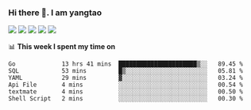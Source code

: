 ### Hi there 👋. I am yangtao 

<!-- **runtu666/runtu666** is a ✨ _special_ ✨ repository because its `README.md` (this file) appears on your GitHub profile. -->

![](https://github-profile-summary-cards.vercel.app/api/cards/profile-details?username=runtu666&theme=github)
![](https://github-profile-summary-cards.vercel.app/api/cards/repos-per-language?username=runtu666&theme=github)
![](https://github-profile-summary-cards.vercel.app/api/cards/most-commit-language?username=runtu666&theme=github)
![](https://github-profile-summary-cards.vercel.app/api/cards/stats?&username=runtu666&theme=github)
![](https://github-profile-summary-cards.vercel.app/api/cards/productive-time?username=runtu666&theme=github)

📊 **This week I spent my time on**
<!--START_SECTION:waka-->

```text
Go             13 hrs 41 mins  ██████████████████████▒░░   89.45 %
SQL            53 mins         █▒░░░░░░░░░░░░░░░░░░░░░░░   05.81 %
YAML           29 mins         ▓░░░░░░░░░░░░░░░░░░░░░░░░   03.24 %
Api File       4 mins          ░░░░░░░░░░░░░░░░░░░░░░░░░   00.54 %
textmate       4 mins          ░░░░░░░░░░░░░░░░░░░░░░░░░   00.50 %
Shell Script   2 mins          ░░░░░░░░░░░░░░░░░░░░░░░░░   00.30 %
```

<!--END_SECTION:waka-->


[comment]: <> (Here are some ideas to get you started:)

[comment]: <> (- 🔭 I’m currently working on tal)

[comment]: <> (- 🌱 I’m currently learning devops)

[comment]: <> (- 👯 I’m looking to collaborate on ...)

[comment]: <> (- 🤔 I’m looking for help with ...)

[comment]: <> (- 💬 Ask me about ...)

[comment]: <> (- 📫 How to reach me: ...)

[comment]: <> (- 😄 Pronouns: ...)

[comment]: <> (- ⚡ Fun fact: ...)

